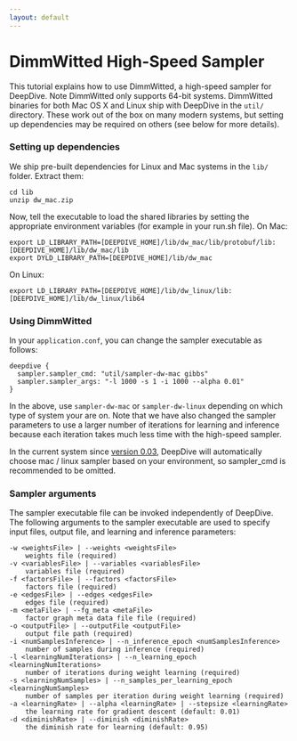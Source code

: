 ```yaml
---
layout: default
---
```


# DimmWitted High-Speed Sampler

This tutorial explains how to use DimmWitted, a high-speed sampler for DeepDive. Note DimmWitted only supports 64-bit systems. DimmWitted binaries for both Mac OS X and Linux ship with DeepDive in the `util/` directory. These work out of the box on many modern systems, but setting up dependencies may be required on others (see below for more details).


### Setting up dependencies

We ship pre-built dependencies for Linux and Mac systems in the `lib/` folder. Extract them:

    cd lib
    unzip dw_mac.zip

Now, tell the executable to load the shared libraries by setting the appropriate environment variables (for example in your run.sh file). On Mac:
  
    export LD_LIBRARY_PATH=[DEEPDIVE_HOME]/lib/dw_mac/lib/protobuf/lib:[DEEPDIVE_HOME]/lib/dw_mac/lib
    export DYLD_LIBRARY_PATH=[DEEPDIVE_HOME]/lib/dw_mac

On Linux:
  
    export LD_LIBRARY_PATH=[DEEPDIVE_HOME]/lib/dw_linux/lib:[DEEPDIVE_HOME]/lib/dw_linux/lib64
    

### Using DimmWitted

In your `application.conf`, you can change the sampler executable as follows:
  
    deepdive {
      sampler.sampler_cmd: "util/sampler-dw-mac gibbs"
      sampler.sampler_args: "-l 1000 -s 1 -i 1000 --alpha 0.01"
    }

In the above, use `sampler-dw-mac` or `sampler-dw-linux` depending on which type of system your are on. Note that we have also changed the sampler parameters to use a larger number of iterations for learning and inference because each iteration takes much less time with the high-speed sampler.

In the current system since [version 0.03](changelog/0.03-alpha.html), DeepDive will automatically choose mac / linux sampler based on your environment, so sampler_cmd is recommended to be omitted.

    
### Sampler arguments

The sampler executable file can be invoked independently of DeepDive. The following arguments to the sampler executable are used to specify input files, output file, and learning and inference parameters:

    -w <weightsFile> | --weights <weightsFile>
        weights file (required)
    -v <variablesFile> | --variables <variablesFile>
        variables file (required)
    -f <factorsFile> | --factors <factorsFile>
        factors file (required)
    -e <edgesFile> | --edges <edgesFile>
        edges file (required)
    -m <metaFile> | --fg_meta <metaFile>
        factor graph meta data file file (required)
    -o <outputFile> | --outputFile <outputFile>
        output file path (required)
    -i <numSamplesInference> | --n_inference_epoch <numSamplesInference>
        number of samples during inference (required)
    -l <learningNumIterations> | --n_learning_epoch <learningNumIterations>
        number of iterations during weight learning (required)
    -s <learningNumSamples> | --n_samples_per_learning_epoch <learningNumSamples>
        number of samples per iteration during weight learning (required)
    -a <learningRate> | --alpha <learningRate> | --stepsize <learningRate>
        the learning rate for gradient descent (default: 0.01)
    -d <diminishRate> | --diminish <diminishRate>
        the diminish rate for learning (default: 0.95)


